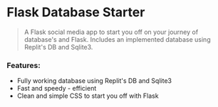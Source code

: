 # Flask Database Starter
> A Flask social media app to start you off on your journey of database's and Flask. Includes an implemented database using Replit's DB and Sqlite3.

### Features:
* Fully working database using Replit's DB and Sqlite3
* Fast and speedy - efficient
* Clean and simple CSS to start you off with Flask


